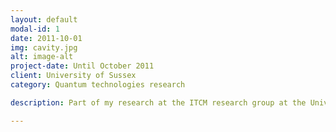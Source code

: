```yaml
---
layout: default
modal-id: 1
date: 2011-10-01
img: cavity.jpg
alt: image-alt
project-date: Until October 2011
client: University of Sussex
category: Quantum technologies research

description: Part of my research at the ITCM research group at the University of Sussex was to build the ultimate in minimalist digital communication":" An interface between a single atom and a single particle of light (called a `photon'). Check out the webpage for more information. (Illustrations also made in POVRay)

---
```

